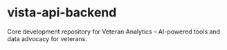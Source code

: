 # vista-api-backend
Core development repository for Veteran Analytics – AI-powered tools and data advocacy for veterans.
